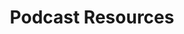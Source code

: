 ---
layout: template
categories: [templates, resource-detail]
type: [detail-page]
title: Podcast Resources
permalink: /templates/resource/podcast
overview: Details about the Podcast resource type
description: Details about the Podcast resource type
---